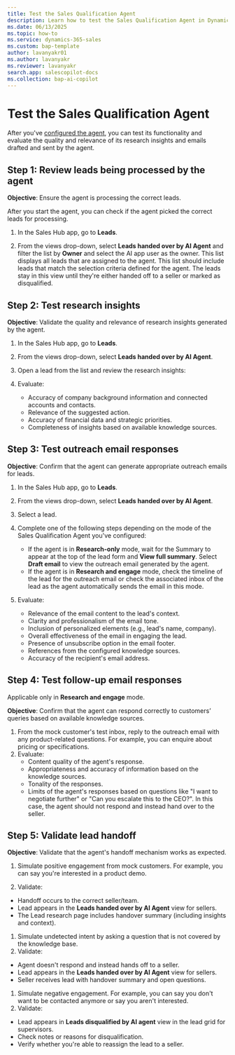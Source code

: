 ```yaml
---
title: Test the Sales Qualification Agent
description: Learn how to test the Sales Qualification Agent in Dynamics 365 Sales and evaluate its accuracy and performance.
ms.date: 06/13/2025
ms.topic: how-to
ms.service: dynamics-365-sales
ms.custom: bap-template
author: lavanyakr01
ms.author: lavanyakr
ms.reviewer: lavanyakr
search.app: salescopilot-docs
ms.collection: bap-ai-copilot
---
```


# Test the Sales Qualification Agent

After you've [configured the agent](configure-sales-qualification-agent.md), you can test its functionality and evaluate the quality and relevance of its research insights and emails drafted and sent by the agent.

## Step 1: Review leads being processed by the agent

**Objective**: Ensure the agent is processing the correct leads.

After you start the agent, you can check if the agent picked the correct leads for processing.

1. In the Sales Hub app, go to **Leads**.

1. From the views drop-down, select **Leads handed over by AI Agent** and filter the list by **Owner** and select the AI app user as the owner.
   This list displays all leads that are assigned to the agent. This list should include leads that match the selection criteria defined for the agent. The leads stay in this view until they're either handed off to a seller or marked as disqualified.

## Step 2: Test research insights

**Objective**: Validate the quality and relevance of research insights generated by the agent.

1. In the Sales Hub app, go to **Leads**.

1. From the views drop-down, select **Leads handed over by AI Agent**.
1. Open a lead from the list and review the research insights:
1. Evaluate:
   - Accuracy of company background information and connected accounts and contacts.
   - Relevance of the suggested action.
   - Accuracy of financial data and strategic priorities.
   - Completeness of insights based on available knowledge sources.

## Step 3: Test outreach email responses

**Objective**: Confirm that the agent can generate appropriate outreach emails for leads.

1. In the Sales Hub app, go to **Leads**.

1. From the views drop-down, select **Leads handed over by AI Agent**.
1. Select a lead.
1. Complete one of the following steps depending on the mode of the Sales Qualification Agent you've configured:
   - If the agent is in **Research-only** mode, wait for the Summary to appear at the top of the lead form and **View full summary**. Select **Draft email** to view the outreach email generated by the agent.
   - If the agent is in **Research and engage** mode, check the timeline of the lead for the outreach email or check the associated inbox of the lead as the agent automatically sends the email in this mode.

1. Evaluate:
   - Relevance of the email content to the lead's context.
   - Clarity and professionalism of the email tone.
   - Inclusion of personalized elements (e.g., lead's name, company).
   - Overall effectiveness of the email in engaging the lead.
   - Presence of unsubscribe option in the email footer.
   - References from the configured knowledge sources.
   - Accuracy of the recipient's email address.

## Step 4: Test follow-up email responses 

Applicable only in **Research and engage** mode.

**Objective**: Confirm that the agent can respond correctly to customers’ queries based on available knowledge sources.

1. From the mock customer's test inbox, reply to the outreach email with any product-related questions. For example, you can enquire about pricing or specifications.
1. Evaluate:
    - Content quality of the agent's response.
    - Appropriateness and accuracy of information based on the knowledge sources.
    - Tonality of the responses.
    - Limits of the agent's responses based on questions like "I want to negotiate further" or "Can you escalate this to the CEO?". In this case, the agent should not respond and instead hand over to the seller.


## Step 5: Validate lead handoff

**Objective**: Validate that the agent's handoff mechanism works as expected.

1. Simulate positive engagement from mock customers. For example, you can say you're interested in a product demo.

1. Validate:

  - Handoff occurs to the correct seller/team.
  - Lead appears in the **Leads handed over by AI Agent** view for sellers.
  - The Lead research page includes handover summary (including insights and context).

1. Simulate undetected intent by asking a question that is not covered by the knowledge base. 
1. Validate:
  - Agent doesn't respond and instead hands off to a seller.
  - Lead appears in the **Leads handed over by AI Agent** view for sellers.
  - Seller receives lead with handover summary and open questions.

1. Simulate negative engagement. For example, you can say you don't want to be contacted anymore or say you aren't interested.
1. Validate:
  - Lead appears in **Leads disqualified by AI agent** view in the lead grid for supervisors.
  - Check notes or reasons for disqualification.
  - Verify whether you're able to reassign the lead to a seller.
